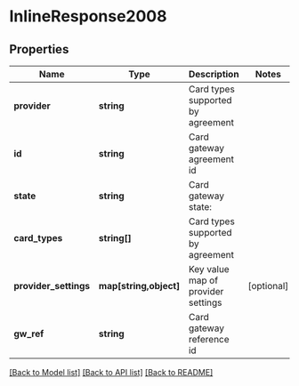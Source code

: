 # InlineResponse2008

## Properties
Name | Type | Description | Notes
------------ | ------------- | ------------- | -------------
**provider** | **string** | Card types supported by agreement | 
**id** | **string** | Card gateway agreement id | 
**state** | **string** | Card gateway state: | 
**card_types** | **string[]** | Card types supported by agreement | 
**provider_settings** | **map[string,object]** | Key value map of provider settings | [optional] 
**gw_ref** | **string** | Card gateway reference id | 

[[Back to Model list]](../README.md#documentation-for-models) [[Back to API list]](../README.md#documentation-for-api-endpoints) [[Back to README]](../README.md)


